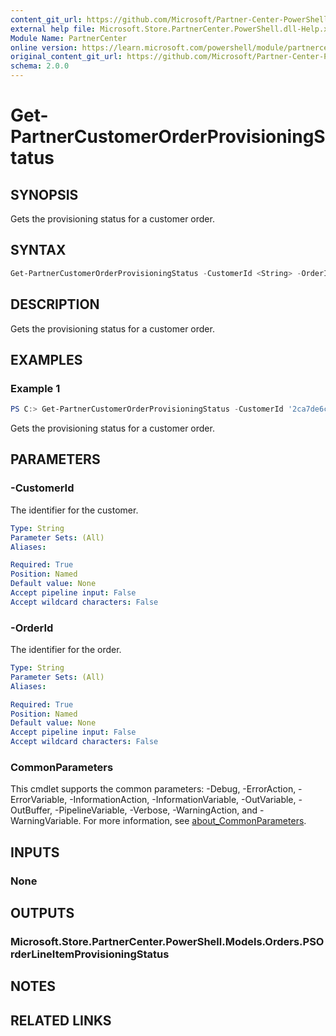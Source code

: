 ```yaml
---
content_git_url: https://github.com/Microsoft/Partner-Center-PowerShell/blob/master/docs/help/Get-PartnerCustomerOrderProvisioningStatus.md
external help file: Microsoft.Store.PartnerCenter.PowerShell.dll-Help.xml
Module Name: PartnerCenter
online version: https://learn.microsoft.com/powershell/module/partnercenter/Get-PartnerCustomerOrderProvisioningStatus
original_content_git_url: https://github.com/Microsoft/Partner-Center-PowerShell/blob/master/docs/help/Get-PartnerCustomerOrderProvisioningStatus.md
schema: 2.0.0
---
```


# Get-PartnerCustomerOrderProvisioningStatus

## SYNOPSIS
Gets the provisioning status for a customer order.

## SYNTAX

```powershell
Get-PartnerCustomerOrderProvisioningStatus -CustomerId <String> -OrderId <String> [<CommonParameters>]
```

## DESCRIPTION
Gets the provisioning status for a customer order.

## EXAMPLES

### Example 1
```powershell
PS C:> Get-PartnerCustomerOrderProvisioningStatus -CustomerId '2ca7de6c-c05c-46b5-b689-32e53573a97a' -OrderId 'kyTs4y7jRu99MyeIudk6Q1G_aeUdT_tu1'
```

Gets the provisioning status for a customer order.

## PARAMETERS

### -CustomerId
The identifier for the customer.

```yaml
Type: String
Parameter Sets: (All)
Aliases:

Required: True
Position: Named
Default value: None
Accept pipeline input: False
Accept wildcard characters: False
```

### -OrderId
The identifier for the order.

```yaml
Type: String
Parameter Sets: (All)
Aliases:

Required: True
Position: Named
Default value: None
Accept pipeline input: False
Accept wildcard characters: False
```

### CommonParameters
This cmdlet supports the common parameters: -Debug, -ErrorAction, -ErrorVariable, -InformationAction, -InformationVariable, -OutVariable, -OutBuffer, -PipelineVariable, -Verbose, -WarningAction, and -WarningVariable. For more information, see [about_CommonParameters](http://go.microsoft.com/fwlink/?LinkID=113216).

## INPUTS

### None

## OUTPUTS

### Microsoft.Store.PartnerCenter.PowerShell.Models.Orders.PSOrderLineItemProvisioningStatus

## NOTES

## RELATED LINKS
